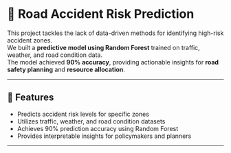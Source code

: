 # 🚗 Road Accident Risk Prediction

This project tackles the lack of data-driven methods for identifying high-risk accident zones.  
We built a **predictive model using Random Forest** trained on traffic, weather, and road condition data.  
The model achieved **90% accuracy**, providing actionable insights for **road safety planning** and **resource allocation**.

---

## 📂 Features
- Predicts accident risk levels for specific zones
- Utilizes traffic, weather, and road condition datasets
- Achieves 90% prediction accuracy using Random Forest
- Provides interpretable insights for policymakers and planners

---
